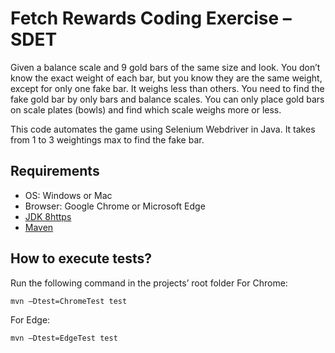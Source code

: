 # Fetch Rewards Coding Exercise – SDET

Given a balance scale and 9 gold bars of the same size and look. You don’t know the exact weight of each bar, but you know they are the same weight, except for only one fake bar. It weighs less than others. You need to find the fake gold bar by only bars and balance scales. You can only place gold bars on scale plates (bowls) and find which scale weighs more or less.

This code automates the game using Selenium Webdriver in Java. It takes from 1 to 3 weightings max to find the fake bar.

## Requirements

* OS: Windows or Mac
* Browser: Google Chrome or Microsoft Edge
* [JDK 8https](//www.oracle.com/java/technologies/javase/javase-jdk8-downloads.html)
* [Maven](https://maven.apache.org/install.html)

## How to execute tests?

Run the following command in the projects’ root folder
For Chrome:
```
mvn –Dtest=ChromeTest test
```
For Edge:
```
mvn –Dtest=EdgeTest test
```
